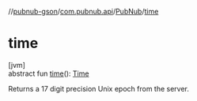 //[pubnub-gson](../../../index.md)/[com.pubnub.api](../index.md)/[PubNub](index.md)/[time](time.md)

# time

[jvm]\
abstract fun [time](time.md)(): [Time](../../com.pubnub.api.endpoints/-time/index.md)

Returns a 17 digit precision Unix epoch from the server.
